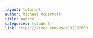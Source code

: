 ```yaml
---
layout: tutorial
author: Michael McDermott
title: Audrey
categories: [student]
link: https://vimeo.com/user132297680
---
```

